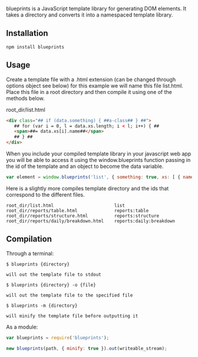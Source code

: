 
blueprints is a JavaScript template library for generating DOM elements. It takes a directory and converts
it into a namespaced template library.


Installation
---------------------
```
npm install blueprints
```

Usage
---------------------
Create a template file with a .html extension (can be changed through options object see below) for
this example we will name this file list.html. Place this file in a root directory and then compile
it using one of the methods below.

root_dir/list.html
```html
<div class="## if (data.something) { ##a-class## } ##">
   ## for (var i = 0, l = data.xs.length; i < l; i++) { ##
   <span>##= data.xs[i].name##</span>
   ## } ##
</div>
```
When you include your compiled template library in your javascript web app you will be able to access
it using the window.blueprints function passing in the id of the template and an object to become the
data variable.

```javascript
var element = window.blueprints('list', { something: true, xs: [ { name:'foo' }, { name:'bar' } ] });
```

Here is a slightly more compiles template directory and the ids that correspond to the different files.

```
root_dir/list.html                       list
root_dir/reports/table.html              reports:table
root_dir/reports/structure.html          reports:structure
root_dir/reports/daily/breakdown.html    reports:daily:breakdown
```

Compilation
---------------------

Through a terminal:

```
$ blueprints {directory}

will out the template file to stdout

$ blueprints {directory} -o {file}

will out the template file to the specified file

$ blueprints -m {directory}

will minify the template file before outputting it
```

As a module:

```javascript
var blueprints = require('blueprints');

new blueprints(path, { minify: true }).out(writeable_stream);
```



